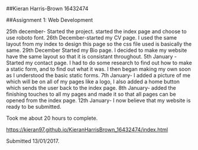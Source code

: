 ##Kieran Harris-Brown 16432474

##Assignment	1:	Web	Development

25th december- Started the project. started the index page and choose to use roboto font.
26th December-started my CV page. I used the same layout from my index to design this page so the css file used is basically the same. 
29th December Started my Bio page. I decided to make my website have the same layout so that it is consistant throughout. 
5th January - Started my contact page. I had to do some research to find out how to make a static form, and to find out what it was. I then began making my own soon as I understood the basic static forms.
7th January- I added a picture of me which will be on all of my pages like a logo, I also added a home button which sends the user back to the index page.
8th January- added the finishing touches to all my pages and made it so that all pages can be opened from the index page.
12th January- I now believe that my website is ready to be submitted.

Took me about 20 hours to complete.

https://kieran97.github.io/KieranHarrisBrown_16432474/index.html

Submitted 13/01/2017.
